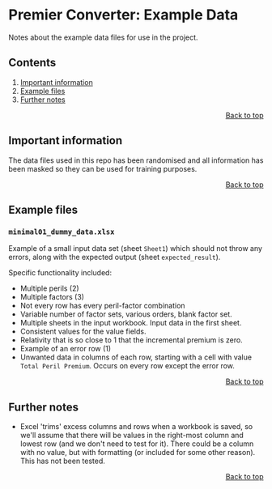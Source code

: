 <a name="top"></a>

# Premier Converter: Example Data
Notes about the example data files for use in the project.

<!--This table of contents is maintained *manually*-->
## Contents
1. [Important information](#Important-information)
1. [Example files](#Example-files)
1. [Further notes](#Further-notes)

<p align="right"><a href="#top">Back to top</a></p>

## Important information
The data files used in this repo has been randomised and all information has been masked so they can be used for training purposes.

<p align="right"><a href="#top">Back to top</a></p>

## Example files
### `minimal01_dummy_data.xlsx`
Example of a small input data set (sheet `Sheet1`) which should not throw any errors, along with the expected output (sheet `expected_result`).

Specific functionality included:
- Multiple perils (2)
- Multiple factors (3)
- Not every row has every peril-factor combination
- Variable number of factor sets, various orders, blank factor set.
- Multiple sheets in the input workbook. Input data in the first sheet.
- Consistent values for the value fields.
- Relativity that is so close to 1 that the incremental premium is zero.
- Example of an error row (1)
- Unwanted data in columns of each row, starting with a cell with value `Total Peril Premium`. Occurs on every row except the error row.

<p align="right"><a href="#top">Back to top</a></p>

## Further notes
- Excel 'trims' excess columns and rows when a workbook is saved, so we'll assume that there will be values in the right-most column and lowest row (and we don't need to test for it). There could be a column with no value, but with formatting (or included for some other reason). This has not been tested.

<p align="right"><a href="#top">Back to top</a></p>
